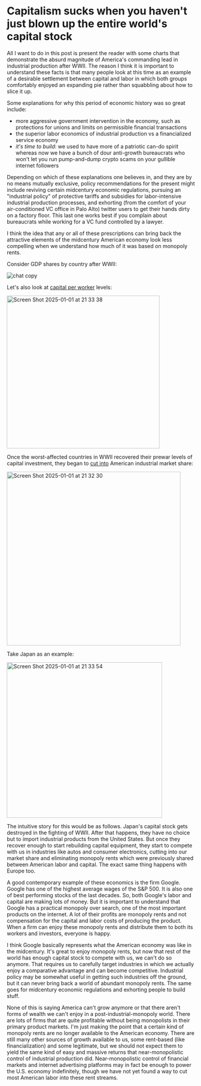 # Capitalism sucks when you haven't just blown up the entire world's capital stock

All I want to do in this post is present the reader with some charts that demonstrate the absurd magnitude of America's commanding lead in industrial production after WWII. The reason I think it is important to understand these facts is that many people look at this time as an example of a desirable settlement between capital and labor in which both groups comfortably enjoyed an expanding pie rather than squabbling about how to slice it up.  

Some explanations for why this period of economic history was so great include:
- more aggressive government intervention in the economy, such as protections for unions and limits on permissible financial transactions
- the superior labor economics of industrial production vs a financialized service economy
- *it's time to build*: we used to have more of a patriotic can-do spirit whereas now we have a bunch of dour anti-growth bureaucrats who won't let you run pump-and-dump crypto scams on your gullible internet followers

Depending on which of these explanations one believes in, and they are by no means mutually exclusive, policy recommendations for the present might include reviving certain midcentury economic regulations, pursuing an "industrial policy" of protective tariffs and subsidies for labor-intensive industrial production processes, and exhorting (from the comfort of your air-conditioned VC office in Palo Alto) twitter users to get their hands dirty on a factory floor. This last one works best if you complain about bureaucrats while working for a VC fund controlled by a lawyer.

I think the idea that any or all of these prescriptions can bring back the attractive elements of the midcentury American economy look less compelling when we understand how much of it was based on monopoly rents.

Consider GDP shares by country after WWII:

![chat copy](https://github.com/user-attachments/assets/15b0b36f-53a9-400b-9cb2-5d6643754c4d)


Let's also look at [capital per worker](https://www.frbsf.org/wp-content/uploads/wp04-14bk.pdf) levels:

<img width="408" alt="Screen Shot 2025-01-01 at 21 33 38" src="https://github.com/user-attachments/assets/11af0739-2457-4aa2-a5b2-c4358a479092" />

 
Once the worst-affected countries in WWII recovered their prewar levels of capital investment, they began to [cut into](https://www.nber.org/system/files/chapters/c11297/c11297.pdf) American industrial market share:

<img width="464" alt="Screen Shot 2025-01-01 at 21 32 30" src="https://github.com/user-attachments/assets/fd159cfd-9934-4cb3-ac69-af9ab2366a03" />

Take Japan as an example:

<img width="415" alt="Screen Shot 2025-01-01 at 21 33 54" src="https://github.com/user-attachments/assets/dced3f01-889a-418d-be0f-1b7f1dc86f80" />


The intuitive story for this would be as follows. Japan's capital stock gets destroyed in the fighting of WWII. After that happens, they have no choice but to import industrial products from the United States. But once they recover enough to start rebuilding capital equipment, they start to compete with us in industries like autos and consumer electronics, cutting into our market share and eliminating monopoly rents which were previously shared between American labor and capital. The exact same thing happens with Europe too.

A good contemporary example of these economics is the firm Google. Google has one of the highest average wages of the S&P 500. It is also one of best performing stocks of the last decades. So, both Google's labor and capital are making lots of money. But it is important to understand that Google has a practical monopoly over search, one of the most important products on the internet. A lot of their profits are monopoly rents and not compensation for the capital and labor costs of producing the product. When a firm can enjoy these monopoly rents and distribute them to both its workers and investors, everyone is happy. 

I think Google basically represents what the American economy was like in the midcentury. It's great to enjoy monopoly rents, but now that rest of the world has enough capital stock to compete with us, we can't do so anymore. That requires us to carefully target industries in which we actually enjoy a comparative advantage and can become competitive. Industrial policy may be somewhat useful in getting such industries off the ground, but it can never bring back a world of abundant monopoly rents. The same goes for midcentury economic regulations and exhorting people to build stuff. 

None of this is saying America can't grow anymore or that there aren't forms of wealth we can't enjoy in a post-industrial-monopoly world. There are lots of firms that are quite profitable without being monopolists in their primary product markets. I'm just making the point that a certain kind of monopoly rents are no longer available to the American economy. There are still many other sources of growth available to us, some rent-based (like financialization) and some legitimate, but we should not expect them to yield the same kind of easy and massive returns that near-monopolistic control of industrial production did. Near-monopolistic control of financial markets and internet advertising platforms may in fact be enough to power the U.S. economy indefinitely, though we have not yet found a way to cut most American labor into these rent streams. 



